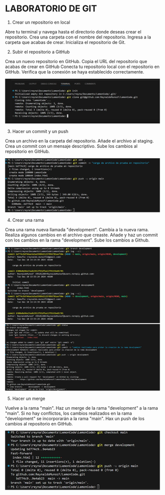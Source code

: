 # LABORATORIO DE GIT
1. Crear un repositorio en local

Abre tu terminal y navega hasta el directorio donde deseas crear el repositorio.
Crea una carpeta con el nombre del repositorio.
Ingresa a la carpeta que acabas de crear.
Inicializa el repositorio de Git.


2. Subir el repositorio a GitHub

Crea un nuevo repositorio en GitHub.
Copia el URL del repositorio que acabas de crear en GitHub
Conecta tu repositorio local con el repositorio en GitHub.
Verifica que la conexión se haya establecido correctamente.

![Descripción de la imagen](/img/clonar.jpg)

3. Hacer un commit y un push

Crea un archivo en la carpeta del repositorio.
Añade el archivo al staging.
Crea un commit con un mensaje descriptivo.
Sube los cambios al repositorio en GitHub.

![Descripción de la imagen](/img/commit%20y%20push.jpg)

4. Crear una rama

Crea una rama nueva llamada "development".
Cambia a la nueva rama.
Realiza algunos cambios en el archivo que creaste.
Añade y haz un commit con los cambios en la rama "development".
Sube los cambios a Github.

![Descripción de la imagen](/img/creacion%20y%20cambio%20de%20rama.jpg)
![Descripción de la imagen](/img/comiit%20nueva%20rama.jpg)


5. Hacer un merge

Vuelve a la rama "main".
Haz un merge de la rama "development" a la rama "main".
Si no hay conflictos, los cambios realizados en la rama "development" se incorporarán a la rama "main".
Hax un push de los cambios al repositorio en GitHub.

![Descripción de la imagen](/img/merge%20de%20rama%20.jpg)